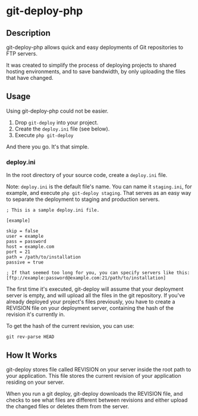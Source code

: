 git-deploy-php
==============

Description
-----------

git-deploy-php allows quick and easy deployments of Git repositories to FTP servers.

It was created to simplify the process of deploying projects to shared hosting environments, and to save bandwidth, by only uploading the files that have changed.

Usage
-----

Using git-deploy-php could not be easier.

1. Drop `git-deploy` into your project.
2. Create the `deploy.ini` file (see below).
3. Execute `php git-deploy`

And there you go. It's that simple.

### deploy.ini

In the root directory of your source code, create a `deploy.ini` file.

Note: `deploy.ini` is the default file's name. You can name it `staging.ini`, for example, and execute `php git-deploy staging`. That serves as an easy way to separate the deployment to staging and production servers.

    ; This is a sample deploy.ini file.
    
    [example]
    
    skip = false
    user = example
    pass = password
    host = example.com
    port = 21
    path = /path/to/installation
    passive = true
    
    ; If that seemed too long for you, you can specify servers like this:
    [ftp://example:password@example.com:21/path/to/installation]

The first time it's executed, git-deploy will assume that your deployment server is empty, and will upload all the files in the git repository.
If you've already deployed your project's files previously, you have to create a REVISION file on your deployment server, containing the hash of the revision it's currently in.

To get the hash of the current revision, you can use:

    git rev-parse HEAD

How It Works
------------
git-deploy stores file called REVISION on your server inside the root path to your application. This file stores the current revision of your application residing on your server.

When you run a git deploy, git-deploy downloads the REVISION file, and checks to see what files are different between revisions and either upload the changed files or deletes them from the server.